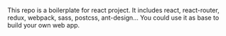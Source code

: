 This repo is a boilerplate for react project. It includes react, react-router, redux, webpack, sass, postcss, ant-design... You could use it as base to build your own web app.
